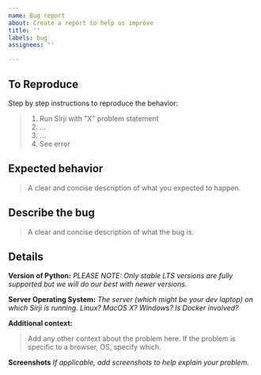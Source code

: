 ```yaml
---
name: Bug report
about: Create a report to help us improve
title: ''
labels: bug
assignees: ''

---
```


## To Reproduce

Step by step instructions to reproduce the behavior:

> 1. Run Sirji with "X" problem statement
> 2. ...
> 3. ...
> 4. See error

## Expected behavior
> A clear and concise description of what you expected to happen.

## Describe the bug
> A clear and concise description of what the bug is.

## Details

**Version of Python:**
*PLEASE NOTE: Only stable LTS versions are fully supported but we will do our best with newer versions.*

**Server Operating System:**
*The server (which might be your dev laptop) on which Sirji is running. Linux? MacOS X? Windows? Is Docker involved?*

**Additional context:**
> Add any other context about the problem here. If the problem is specific to a browser, OS, specify which.

**Screenshots**
*If applicable, add screenshots to help explain your problem.*
